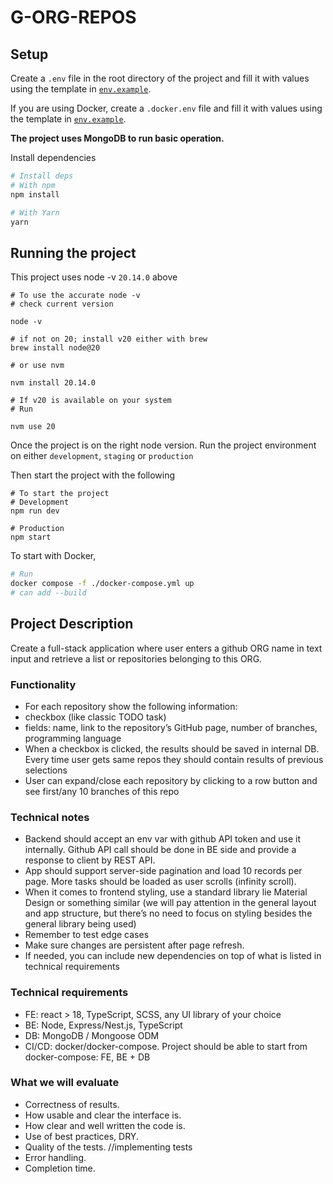 # G-ORG-REPOS

## Setup

Create a `.env` file in the root directory of the project and fill it with values using the template in [`env.example`](./env.example).

If you are using Docker, create a `.docker.env` file and fill it with values using the template in [`env.example`](./env.example).

**The project uses MongoDB to run basic operation.**

Install dependencies

```bash
# Install deps
# With npm
npm install

# With Yarn
yarn
```

## Running the project

This project uses node -v `20.14.0` above

```shell
# To use the accurate node -v
# check current version

node -v

# if not on 20; install v20 either with brew
brew install node@20

# or use nvm

nvm install 20.14.0

# If v20 is available on your system
# Run

nvm use 20
```

Once the project is on the right node version. Run the project environment on either `development`, `staging` or `production`

Then start the project with the following

```shell
# To start the project
# Development
npm run dev

# Production
npm start
```

To start with Docker,

```bash
# Run
docker compose -f ./docker-compose.yml up
# can add --build
```

## Project Description
Create a full-stack application where user enters a github ORG name in text input and retrieve
a list or repositories belonging to this ORG.

### Functionality

- For each repository show the following information:
- checkbox (like classic TODO task)
- fields: name, link to the repository’s GitHub page, number of branches,
programming language
- When a checkbox is clicked, the results should be saved in internal DB. Every time user
gets same repos they should contain results of previous selections
- User can expand/close each repository by clicking to a row button and see first/any 10
branches of this repo

### Technical notes
- Backend should accept an env var with github API token and use it internally. Github
API call should be done in BE side and provide a response to client by REST API.
- App should support server-side pagination and load 10 records per page. More tasks
should be loaded as user scrolls (infinity scroll).
- When it comes to frontend styling, use a standard library lie Material Design or
something similar (we will pay attention in the general layout and app structure, but
there’s no need to focus on styling besides the general library being used)
- Remember to test edge cases
- Make sure changes are persistent after page refresh.
- If needed, you can include new dependencies on top of what is listed in technical
requirements

### Technical requirements
- FE: react > 18, TypeScript, SCSS, any UI library of your choice
- BE: Node, Express/Nest.js, TypeScript
- DB: MongoDB / Mongoose ODM
- CI/CD: docker/docker-compose. Project should be able to start from docker-compose:
FE, BE + DB

### What we will evaluate
- Correctness of results.
- How usable and clear the interface is.
- How clear and well written the code is.
- Use of best practices, DRY.
- Quality of the tests. //implementing tests
- Error handling.
- Completion time.